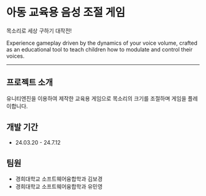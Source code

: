 # 아동 교육용 음성 조절 게임
목소리로 세상 구하기 대작전!


Experience gameplay driven by the dynamics of your voice volume, crafted as an educational tool to teach children how to modulate and control their voices.

---

## 프로젝트 소개
유니티엔진을 이용하여 제작한 교육용 게임으로 목소리의 크기를 조절하며 게임을 플레이합니다.


## 개발 기간
- 24.03.20 - 24.7.12


## 팀원
- 경희대학교 소프트웨어융합학과 김보경
- 경희대학교 소프트웨어융합학과 유민영
